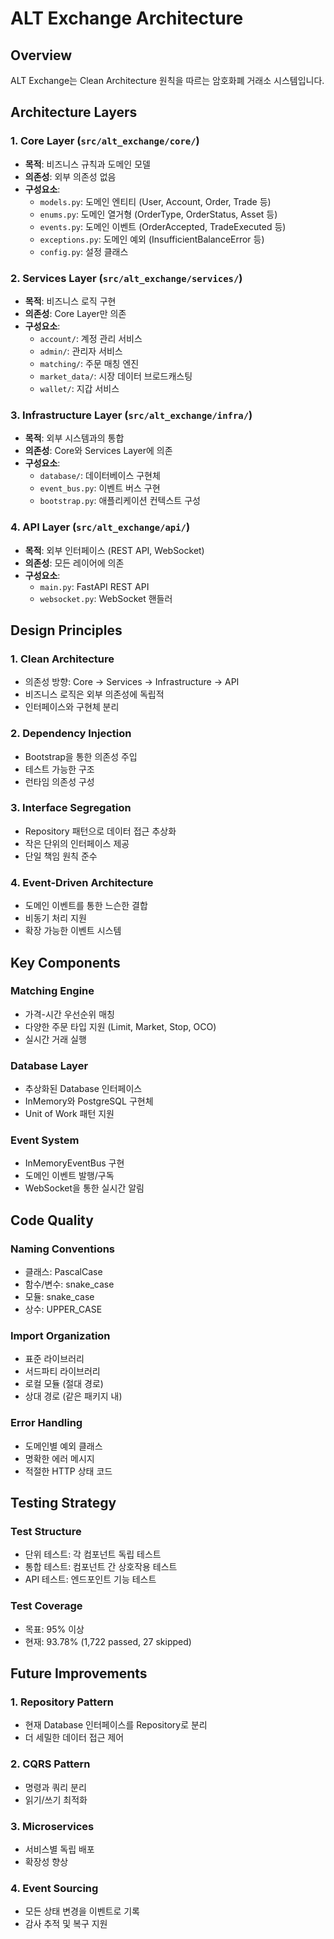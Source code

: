# ALT Exchange Architecture

## Overview

ALT Exchange는 Clean Architecture 원칙을 따르는 암호화폐 거래소 시스템입니다.

## Architecture Layers

### 1. Core Layer (`src/alt_exchange/core/`)
- **목적**: 비즈니스 규칙과 도메인 모델
- **의존성**: 외부 의존성 없음
- **구성요소**:
  - `models.py`: 도메인 엔티티 (User, Account, Order, Trade 등)
  - `enums.py`: 도메인 열거형 (OrderType, OrderStatus, Asset 등)
  - `events.py`: 도메인 이벤트 (OrderAccepted, TradeExecuted 등)
  - `exceptions.py`: 도메인 예외 (InsufficientBalanceError 등)
  - `config.py`: 설정 클래스

### 2. Services Layer (`src/alt_exchange/services/`)
- **목적**: 비즈니스 로직 구현
- **의존성**: Core Layer만 의존
- **구성요소**:
  - `account/`: 계정 관리 서비스
  - `admin/`: 관리자 서비스
  - `matching/`: 주문 매칭 엔진
  - `market_data/`: 시장 데이터 브로드캐스팅
  - `wallet/`: 지갑 서비스

### 3. Infrastructure Layer (`src/alt_exchange/infra/`)
- **목적**: 외부 시스템과의 통합
- **의존성**: Core와 Services Layer에 의존
- **구성요소**:
  - `database/`: 데이터베이스 구현체
  - `event_bus.py`: 이벤트 버스 구현
  - `bootstrap.py`: 애플리케이션 컨텍스트 구성

### 4. API Layer (`src/alt_exchange/api/`)
- **목적**: 외부 인터페이스 (REST API, WebSocket)
- **의존성**: 모든 레이어에 의존
- **구성요소**:
  - `main.py`: FastAPI REST API
  - `websocket.py`: WebSocket 핸들러

## Design Principles

### 1. Clean Architecture
- 의존성 방향: Core → Services → Infrastructure → API
- 비즈니스 로직은 외부 의존성에 독립적
- 인터페이스와 구현체 분리

### 2. Dependency Injection
- Bootstrap을 통한 의존성 주입
- 테스트 가능한 구조
- 런타임 의존성 구성

### 3. Interface Segregation
- Repository 패턴으로 데이터 접근 추상화
- 작은 단위의 인터페이스 제공
- 단일 책임 원칙 준수

### 4. Event-Driven Architecture
- 도메인 이벤트를 통한 느슨한 결합
- 비동기 처리 지원
- 확장 가능한 이벤트 시스템

## Key Components

### Matching Engine
- 가격-시간 우선순위 매칭
- 다양한 주문 타입 지원 (Limit, Market, Stop, OCO)
- 실시간 거래 실행

### Database Layer
- 추상화된 Database 인터페이스
- InMemory와 PostgreSQL 구현체
- Unit of Work 패턴 지원

### Event System
- InMemoryEventBus 구현
- 도메인 이벤트 발행/구독
- WebSocket을 통한 실시간 알림

## Code Quality

### Naming Conventions
- 클래스: PascalCase
- 함수/변수: snake_case
- 모듈: snake_case
- 상수: UPPER_CASE

### Import Organization
- 표준 라이브러리
- 서드파티 라이브러리
- 로컬 모듈 (절대 경로)
- 상대 경로 (같은 패키지 내)

### Error Handling
- 도메인별 예외 클래스
- 명확한 에러 메시지
- 적절한 HTTP 상태 코드

## Testing Strategy

### Test Structure
- 단위 테스트: 각 컴포넌트 독립 테스트
- 통합 테스트: 컴포넌트 간 상호작용 테스트
- API 테스트: 엔드포인트 기능 테스트

### Test Coverage
- 목표: 95% 이상
- 현재: 93.78% (1,722 passed, 27 skipped)

## Future Improvements

### 1. Repository Pattern
- 현재 Database 인터페이스를 Repository로 분리
- 더 세밀한 데이터 접근 제어

### 2. CQRS Pattern
- 명령과 쿼리 분리
- 읽기/쓰기 최적화

### 3. Microservices
- 서비스별 독립 배포
- 확장성 향상

### 4. Event Sourcing
- 모든 상태 변경을 이벤트로 기록
- 감사 추적 및 복구 지원
